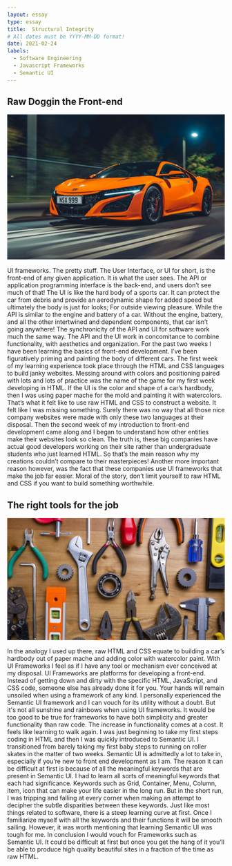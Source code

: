 ```yaml
---
layout: essay
type: essay
title:  Structural Integrity
# All dates must be YYYY-MM-DD format!
date: 2021-02-24
labels:
  - Software Engineering
  - Javascript Frameworks
  - Semantic UI
---
```



## Raw Doggin the Front-end

<img class="ui medium right floated image" src="/images/sportcar.jpg">

UI frameworks. The pretty stuff. The User Interface, or UI for short, is the front-end of any given application. It is what the user sees. The API or application programming interface is the back-end, and users don’t see much of that! The UI is like the hard body of a sports car. It can protect the car from debris and provide an aerodynamic shape for added speed but ultimately the body is just for looks; For outside viewing pleasure. While the API is similar to the engine and battery of a car. Without the engine, battery, and all the other intertwined and dependent components, that car isn’t going anywhere! The synchronicity of the API and UI for software work much the same way. The API and the UI work in concomitance to combine functionality, with aesthetics and organization. For the past two weeks I have been learning the basics of front-end development. I’ve been figuratively priming and painting the body of different cars. The first week of my learning experience took place through the HTML and CSS languages to build janky websites. Messing around with colors and positioning paired with lots and lots of practice was the name of the game for my first week developing in HTML. If the UI is the color and shape of a car’s hardbody, then I was using paper mache for the mold and painting it with watercolors.  That’s what it felt like to use raw HTML and CSS to construct a website. It felt like I was missing something. Surely there was no way that all those nice company websites were made with only these two languages at their disposal. Then the second week of my introduction to front-end development came along and I began to understand how other entities make their websites look so clean. The truth is, these big companies have actual good developers working on their site rather than undergraduate students who just learned HTML. So that’s the main reason why my creations couldn’t compare to their masterpieces! Another more important reason however, was the fact that these companies use UI frameworks that make the job far easier. Moral of the story, don’t limit yourself to raw HTML and CSS if you want to build something worthwhile. 


## The right tools for the job

<img class="ui medium left floated image" src="/images/tools.jpg">

In the analogy I used up there, raw HTML and CSS equate to building a car’s hardbody out of paper mache and adding color with watercolor paint. With UI Frameworks I feel as if I have any tool or mechanism ever conceived at my disposal. UI Frameworks are platforms for developing a front-end. Instead of getting down and dirty with the specific HTML, JavaScript, and CSS code, someone else has already done it for you. Your hands will remain unsoiled when using a framework of any kind. I personally experienced the Semantic UI framework and I can vouch for its utility without a doubt. But it's not all sunshine and rainbows when using UI frameworks.  It would be too good to be true for frameworks to have both simplicity and greater functionality than raw code. The increase in functionality comes at a cost. It feels like learning to walk again. I was just beginning to take my first steps coding in HTML and then I was quickly introduced to Semantic UI. I transitioned from barely taking my first baby steps to running on roller skates in the matter of two weeks. Semantic UI is admittedly a lot to take in, especially if you’re new to front end development as I am. The reason it can be difficult at first is because of all the meaningful keywords that are present in Semantic UI. I had to learn all sorts of meaningful keywords that each had significance. Keywords such as Grid, Container, Menu, Column, item, icon that can make your life easier in the long run. But in the short run, I was tripping and falling at every corner when making an attempt to decipher the subtle disparities between these keywords. Just like most things related to software, there is a steep learning curve at first. Once I familiarize myself with all the keywords and their functions it will be smooth sailing. However, it was worth mentioning that learning Semantic UI was tough for me. In conclusion I would vouch for Frameworks such as Semantic UI. It could be difficult at first but once you get the hang of it you’ll be able to produce high quality beautiful sites in a fraction of the time as raw HTML.








